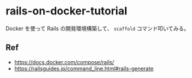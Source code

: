 # rails-on-docker-tutorial

Docker を使って Rails の開発環境構築して、 `scaffold` コマンド叩いてみる。

## Ref

- https://docs.docker.com/compose/rails/
- https://railsguides.jp/command_line.html#rails-generate
